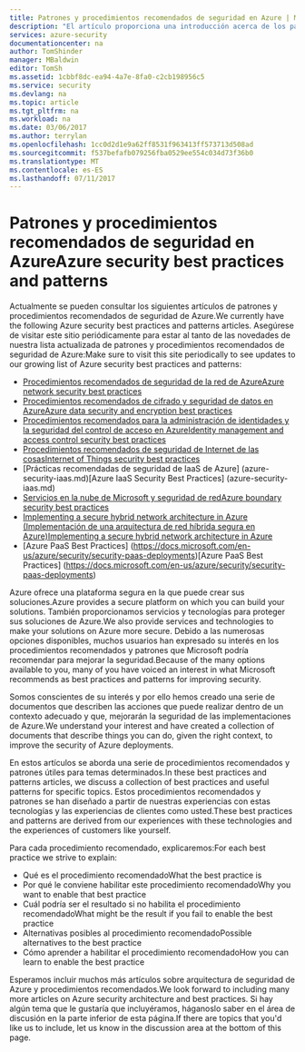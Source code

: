 ```yaml
---
title: Patrones y procedimientos recomendados de seguridad en Azure | Microsoft Docs
description: "El artículo proporciona una introducción acerca de los patrones y procedimientos recomendados de seguridad de Azure, así como una lista exclusiva de procedimientos recomendados de seguridad para los distintos recursos de Azure."
services: azure-security
documentationcenter: na
author: TomShinder
manager: MBaldwin
editor: TomSh
ms.assetid: 1cbbf8dc-ea94-4a7e-8fa0-c2cb198956c5
ms.service: security
ms.devlang: na
ms.topic: article
ms.tgt_pltfrm: na
ms.workload: na
ms.date: 03/06/2017
ms.author: terrylan
ms.openlocfilehash: 1cc0d2d1e9a62ff8531f963413ff573713d508ad
ms.sourcegitcommit: f537befafb079256fba0529ee554c034d73f36b0
ms.translationtype: MT
ms.contentlocale: es-ES
ms.lasthandoff: 07/11/2017
---
```

# <a name="azure-security-best-practices-and-patterns"></a><span data-ttu-id="f917c-103">Patrones y procedimientos recomendados de seguridad en Azure</span><span class="sxs-lookup"><span data-stu-id="f917c-103">Azure security best practices and patterns</span></span>
<span data-ttu-id="f917c-104">Actualmente se pueden consultar los siguientes artículos de patrones y procedimientos recomendados de seguridad de Azure.</span><span class="sxs-lookup"><span data-stu-id="f917c-104">We currently have the following Azure security best practices and patterns articles.</span></span> <span data-ttu-id="f917c-105">Asegúrese de visitar este sitio periódicamente para estar al tanto de las novedades de nuestra lista actualizada de patrones y procedimientos recomendados de seguridad de Azure:</span><span class="sxs-lookup"><span data-stu-id="f917c-105">Make sure to visit this site periodically to see updates to our growing list of Azure security best practices and patterns:</span></span>  

* [<span data-ttu-id="f917c-106">Procedimientos recomendados de seguridad de la red de Azure</span><span class="sxs-lookup"><span data-stu-id="f917c-106">Azure network security best practices</span></span>](azure-security-network-security-best-practices.md)
* [<span data-ttu-id="f917c-107">Procedimientos recomendados de cifrado y seguridad de datos en Azure</span><span class="sxs-lookup"><span data-stu-id="f917c-107">Azure data security and encryption best practices</span></span>](azure-security-data-encryption-best-practices.md)
* [<span data-ttu-id="f917c-108">Procedimientos recomendados para la administración de identidades y la seguridad del control de acceso en Azure</span><span class="sxs-lookup"><span data-stu-id="f917c-108">Identity management and access control security best practices</span></span>](azure-security-identity-management-best-practices.md)
* [<span data-ttu-id="f917c-109">Procedimientos recomendados de seguridad de Internet de las cosas</span><span class="sxs-lookup"><span data-stu-id="f917c-109">Internet of Things security best practices</span></span>](azure-security-iot-best-practices.md)
* <span data-ttu-id="f917c-110">[Prácticas recomendadas de seguridad de IaaS de Azure] (azure-security-iaas.md)</span><span class="sxs-lookup"><span data-stu-id="f917c-110">[Azure IaaS Security Best Practices] (azure-security-iaas.md)</span></span>
* [<span data-ttu-id="f917c-111">Servicios en la nube de Microsoft y seguridad de red</span><span class="sxs-lookup"><span data-stu-id="f917c-111">Azure boundary security best practices</span></span>](../best-practices-network-security.md)
* [<span data-ttu-id="f917c-112">Implementing a secure hybrid network architecture in Azure (Implementación de una arquitectura de red híbrida segura en Azure)</span><span class="sxs-lookup"><span data-stu-id="f917c-112">Implementing a secure hybrid network architecture in Azure</span></span>](../guidance/guidance-iaas-ra-secure-vnet-hybrid.md)
* <span data-ttu-id="f917c-113">[Azure PaaS Best Practices] (https://docs.microsoft.com/en-us/azure/security/security-paas-deployments)</span><span class="sxs-lookup"><span data-stu-id="f917c-113">[Azure PaaS Best Practices] (https://docs.microsoft.com/en-us/azure/security/security-paas-deployments)</span></span>

<span data-ttu-id="f917c-114">Azure ofrece una plataforma segura en la que puede crear sus soluciones.</span><span class="sxs-lookup"><span data-stu-id="f917c-114">Azure provides a secure platform on which you can build your solutions.</span></span> <span data-ttu-id="f917c-115">También proporcionamos servicios y tecnologías para proteger sus soluciones de Azure.</span><span class="sxs-lookup"><span data-stu-id="f917c-115">We also provide services and technologies to make your solutions on Azure more secure.</span></span> <span data-ttu-id="f917c-116">Debido a las numerosas opciones disponibles, muchos usuarios han expresado su interés en los procedimientos recomendados y patrones que Microsoft podría recomendar para mejorar la seguridad.</span><span class="sxs-lookup"><span data-stu-id="f917c-116">Because of the many options available to you, many of you have voiced an interest in what Microsoft recommends as best practices and patterns for improving security.</span></span>

<span data-ttu-id="f917c-117">Somos conscientes de su interés y por ello hemos creado una serie de documentos que describen las acciones que puede realizar dentro de un contexto adecuado y que, mejorarán la seguridad de las implementaciones de Azure.</span><span class="sxs-lookup"><span data-stu-id="f917c-117">We understand your interest and have created a collection of documents that describe things you can do, given the right context, to improve the security of Azure deployments.</span></span>

<span data-ttu-id="f917c-118">En estos artículos se aborda una serie de procedimientos recomendados y patrones útiles para temas determinados.</span><span class="sxs-lookup"><span data-stu-id="f917c-118">In these best practices and patterns articles, we discuss a collection of best practices and useful patterns for specific topics.</span></span> <span data-ttu-id="f917c-119">Estos procedimientos recomendados y patrones se han diseñado a partir de nuestras experiencias con estas tecnologías y las experiencias de clientes como usted.</span><span class="sxs-lookup"><span data-stu-id="f917c-119">These best practices and patterns are derived from our experiences with these technologies and the experiences of customers like yourself.</span></span>

<span data-ttu-id="f917c-120">Para cada procedimiento recomendado, explicaremos:</span><span class="sxs-lookup"><span data-stu-id="f917c-120">For each best practice we strive to explain:</span></span>

* <span data-ttu-id="f917c-121">Qué es el procedimiento recomendado</span><span class="sxs-lookup"><span data-stu-id="f917c-121">What the best practice is</span></span>
* <span data-ttu-id="f917c-122">Por qué le conviene habilitar este procedimiento recomendado</span><span class="sxs-lookup"><span data-stu-id="f917c-122">Why you want to enable that best practice</span></span>
* <span data-ttu-id="f917c-123">Cuál podría ser el resultado si no habilita el procedimiento recomendado</span><span class="sxs-lookup"><span data-stu-id="f917c-123">What might be the result if you fail to enable the best practice</span></span>
* <span data-ttu-id="f917c-124">Alternativas posibles al procedimiento recomendado</span><span class="sxs-lookup"><span data-stu-id="f917c-124">Possible alternatives to the best practice</span></span>
* <span data-ttu-id="f917c-125">Cómo aprender a habilitar el procedimiento recomendado</span><span class="sxs-lookup"><span data-stu-id="f917c-125">How you can learn to enable the best practice</span></span>

<span data-ttu-id="f917c-126">Esperamos incluir muchos más artículos sobre arquitectura de seguridad de Azure y procedimientos recomendados.</span><span class="sxs-lookup"><span data-stu-id="f917c-126">We look forward to including many more articles on Azure security architecture and best practices.</span></span> <span data-ttu-id="f917c-127">Si hay algún tema que le gustaría que incluyéramos, háganoslo saber en el área de discusión en la parte inferior de esta página.</span><span class="sxs-lookup"><span data-stu-id="f917c-127">If there are topics that you'd like us to include, let us know in the discussion area at the bottom of this page.</span></span>
